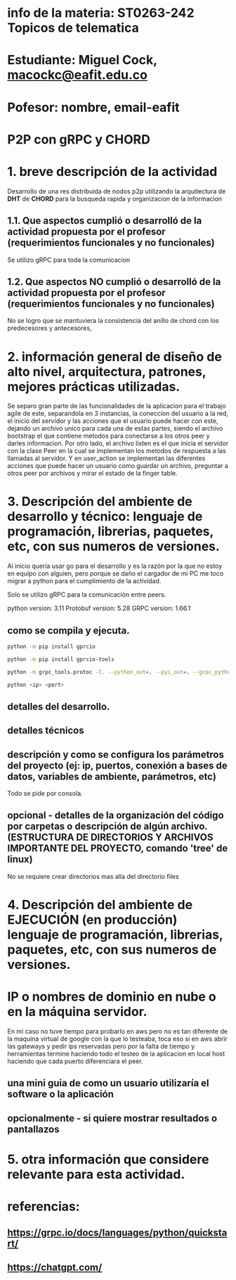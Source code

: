 # info de la materia: ST0263-242 Topicos de telematica
# Estudiante: Miguel Cock, macockc@eafit.edu.co
# Pofesor: nombre, email-eafit

# P2P con gRPC y CHORD

# 1. breve descripción de la actividad
Desarrollo de una res distribuida de nodos p2p utilizando la arquitectura de **DHT** de **CHORD** para la busqueda rapida y organizacion de la informacion
    
## 1.1. Que aspectos cumplió o desarrolló de la actividad propuesta por el profesor (requerimientos funcionales y no funcionales)

Se utilizo gRPC para toda la comunicacion

## 1.2. Que aspectos NO cumplió o desarrolló de la actividad propuesta por el profesor (requerimientos funcionales y no funcionales)

No se logro que se mantuviera la consistencia del anillo de chord con los predecesores y antecesores, 

# 2. información general de diseño de alto nivel, arquitectura, patrones, mejores prácticas utilizadas.

Se separo gran parte de las funcionalidades de la aplicacion para el trabajo agile de este, separandola en 3 instancias, la coneccion del usuario a la red, el inicio del servidor y las acciones que el usuario puede hacer con este, dejando un archivo unico para cada una de estas partes, siendo el archivo bootstrap el que contiene metodos para conectarse a los otros peer y darles informacion. Por otro lado, el archivo listen es el que inicia el servidor con la clase Peer en la cual se implementan los metodos de respuesta a las llamadas al servidor. Y en user_action se implementan las diferentes acciones que puede hacer un usuario como guardar un archivo, preguntar a otros peer por archivos y mirar el estado de la finger table.

# 3. Descripción del ambiente de desarrollo y técnico: lenguaje de programación, librerias, paquetes, etc, con sus numeros de versiones.

Al inicio quería usar go para el desarrollo y es la razón por la que no estoy en equipo con alguien, pero porque se daño el cargador de mi PC me toco migrar a python para el cumplimiento de la actividad.

Solo se utilizo gRPC para la comunicación entre peers.

python version: 3.11
Protobuf version: 5.28
GRPC version: 1.66.1

## como se compila y ejecuta.

``` bash
python -m pip install gprcio

python -m pip install gprcio-tools

python -m grpc_tools.protoc -I. --python_out=. --pyi_out=. --grpc_python_out=. p2p.proto

python <ip> <port>
```
## detalles del desarrollo.



## detalles técnicos



## descripción y como se configura los parámetros del proyecto (ej: ip, puertos, conexión a bases de datos, variables de ambiente, parámetros, etc)

Todo se pide por consola.

## opcional - detalles de la organización del código por carpetas o descripción de algún archivo. (ESTRUCTURA DE DIRECTORIOS Y ARCHIVOS IMPORTANTE DEL PROYECTO, comando 'tree' de linux)

No se requiere crear directorios mas alla del directorio files

# 4. Descripción del ambiente de EJECUCIÓN (en producción) lenguaje de programación, librerias, paquetes, etc, con sus numeros de versiones.

# IP o nombres de dominio en nube o en la máquina servidor.

En mi caso no tuve tiempo para probarlo en aws pero no es tan diferente de la maquina virtual de google con la que lo testeaba, toca eso si en aws abrir las gateways y pedir ips reservadas pero por la falta de tiempo y herramientas termine haciendo todo el testeo de la aplicacion en local host haciendo que cada puerto diferenciara el peer.


## una mini guia de como un usuario utilizaría el software o la aplicación

## opcionalmente - si quiere mostrar resultados o pantallazos 

# 5. otra información que considere relevante para esta actividad.

# referencias:

## https://grpc.io/docs/languages/python/quickstart/
## https://chatgpt.com/
